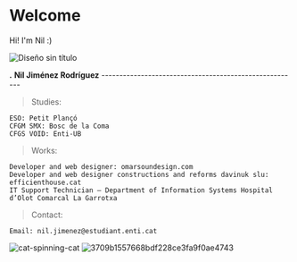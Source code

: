 # Welcome

Hi! I'm Nil :)

                                                                
![Diseño sin título](https://github.com/user-attachments/assets/376572d8-63a0-4bf4-b3f6-f65cae6254a6)

**.** **Nil Jiménez Rodríguez** -------------------------------------------------------

> Studies:

	ESO: Petit Plançó​ 
	CFGM SMX: Bosc de la Coma​
	CFGS VOID: Enti​-UB

> Works:

	Developer and web designer: omarsoundesign.com ​
	Developer and web designer constructions and reforms davinuk slu: efficienthouse.cat​
	IT Support Technician – Department of Information Systems Hospital d’Olot Comarcal La Garrotxa​

> Contact:
	
	Email: nil.jimenez@estudiant.enti.cat
  
![cat-spinning-cat](https://github.com/user-attachments/assets/39467914-456e-408c-a688-d85e7a2ed8ab)  ![3709b1557668bdf228ce3fa9f0ae4743](https://github.com/user-attachments/assets/a58f45c6-f5e4-44b4-bfb7-6bdecae7a983)






                                                                                                                              
                                                                                                    


